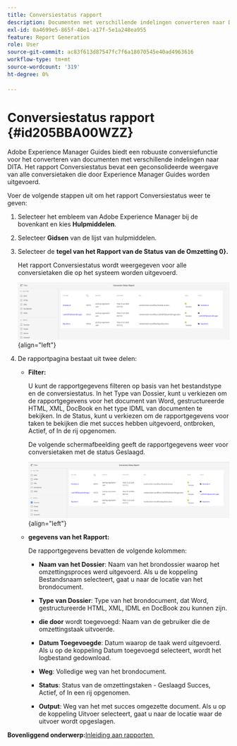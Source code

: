 ```yaml
---
title: Conversiestatus rapport
description: Documenten met verschillende indelingen converteren naar DITA in AEM Guides. Leer hoe u filters toevoegt en een statusrapport voor conversie weergeeft.
exl-id: 0a4699e5-865f-40e1-a17f-5e1a248ea955
feature: Report Generation
role: User
source-git-commit: ac83f613d87547fc7f6a18070545e40ad4963616
workflow-type: tm+mt
source-wordcount: '319'
ht-degree: 0%

---
```


# Conversiestatus rapport {#id205BBA00WZZ}

Adobe Experience Manager Guides biedt een robuuste conversiefunctie voor het converteren van documenten met verschillende indelingen naar DITA. Het rapport Conversiestatus bevat een geconsolideerde weergave van alle conversietaken die door Experience Manager Guides worden uitgevoerd.

Voer de volgende stappen uit om het rapport Conversiestatus weer te geven:

1. Selecteer het embleem van Adobe Experience Manager bij de bovenkant en kies **Hulpmiddelen**.

1. Selecteer **Gidsen** van de lijst van hulpmiddelen.

1. Selecteer de **tegel van het Rapport van de Status van de Omzetting 0&rbrace;.**

   Het rapport Conversiestatus wordt weergegeven voor alle conversietaken die op het systeem worden uitgevoerd.

   ![](images/conversion-status-report-new.png){align="left"}

1. De rapportpagina bestaat uit twee delen:

   - **Filter:**

     U kunt de rapportgegevens filteren op basis van het bestandstype en de conversiestatus. In het Type van Dossier, kunt u verkiezen om de rapportgegevens voor het document van Word, gestructureerde HTML, XML, DocBook en het type IDML van documenten te bekijken. In de Status, kunt u verkiezen om de rapportgegevens voor taken te bekijken die met succes hebben uitgevoerd, ontbroken, Actief, of In de rij opgenomen.

     De volgende schermafbeelding geeft de rapportgegevens weer voor conversietaken met de status Geslaagd.

     ![](images/conversion-report-failed-active-queued-new.png){align="left"}

   - **gegevens van het Rapport:**

     De rapportgegevens bevatten de volgende kolommen:

      - **Naam van het Dossier**: Naam van het brondossier waarop het omzettingsproces werd uitgevoerd. Als u de koppeling Bestandsnaam selecteert, gaat u naar de locatie van het brondocument.

      - **Type van Dossier**: Type van het brondocument, dat Word, gestructureerde HTML, XML, IDML en DocBook zou kunnen zijn.

      - **die door** wordt toegevoegd: Naam van de gebruiker die de omzettingstaak uitvoerde.

      - **Datum Toegevoegde**: Datum waarop de taak werd uitgevoerd. Als u op de koppeling Datum toegevoegd selecteert, wordt het logbestand gedownload.

      - **Weg**: Volledige weg van het brondocument.

      - **Status**: Status van de omzettingstaken - Geslaagd Succes, Actief, of In een rij opgenomen.

      - **Output**: Weg van het met succes omgezette document. Als u op de koppeling Uitvoer selecteert, gaat u naar de locatie waar de uitvoer wordt opgeslagen.


**Bovenliggend onderwerp:**&#x200B;[&#x200B; Inleiding aan rapporten &#x200B;](reports-intro.md)
